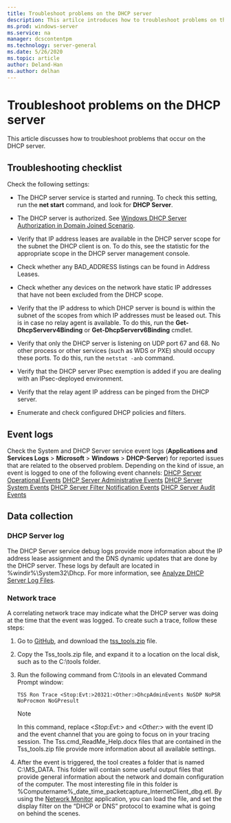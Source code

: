 ```yaml
---
title: Troubleshoot problems on the DHCP server
description: This artilce introduces how to troubleshoot problems on the DHCP server and collect data.
ms.prod: windows-server
ms.service: na
manager: dcscontentpm
ms.technology: server-general
ms.date: 5/26/2020
ms.topic: article
author: Deland-Han
ms.author: delhan
---
```

# Troubleshoot problems on the DHCP server

This article discusses how to troubleshoot problems that occur on the
DHCP server.

## Troubleshooting checklist

Check the following settings:

  - The DHCP server service is started and running. To check this setting, run the **net start** command, and look for **DHCP Server**.

  - The DHCP server is authorized. See [Windows DHCP Server Authorization in Domain Joined Scenario](https://docs.microsoft.com/openspecs/windows_protocols/ms-dhcpe/56f8870b-a7c1-4db1-8a86-f69079fe5077).

  - Verify that IP address leases are available in the DHCP server scope for the subnet the DHCP client is on. To do this, see the statistic for the appropriate scope in the DHCP server management console.

  - Check whether any BAD\_ADDRESS listings can be found in Address Leases.

  - Check whether any devices on the network have static IP addresses that have not been excluded from the DHCP scope.

  - Verify that the IP address to which DHCP server is bound is within the subnet of the scopes from which IP addresses must be leased out. This is in case no relay agent is available. To do this, run the **Get-DhcpServerv4Binding** or **Get-DhcpServerv6Binding** cmdlet.

  - Verify that only the DHCP server is listening on UDP port 67 and 68. No other process or other services (such as WDS or PXE) should occupy these ports. To do this, run the `netstat -anb` command.

  - Verify that the DHCP server IPsec exemption is added if you are dealing with an IPsec-deployed environment.

  - Verify that the relay agent IP address can be pinged from the DHCP server.

  - Enumerate and check configured DHCP policies and filters.

## Event logs

Check the System and DHCP Server service event logs (**Applications and Services Logs** \> **Microsoft** \> **Windows** \> **DHCP-Server**) for reported issues that are related to the observed problem.
Depending on the kind of issue, an event is logged to one of the following event channels:
[DHCP Server Operational Events](/previous-versions/windows/it-pro/windows-server-2012-r2-and-2012/dn800668\(v=ws.11\))
[DHCP Server Administrative Events](/previous-versions/windows/it-pro/windows-server-2012-r2-and-2012/dn800668\(v=ws.11\))
[DHCP Server System Events](/previous-versions/windows/it-pro/windows-server-2012-r2-and-2012/dn800668\(v=ws.11\))
[DHCP Server Filter Notification Events](/previous-versions/windows/it-pro/windows-server-2012-r2-and-2012/dn800668\(v=ws.11\))
[DHCP Server Audit Events](/previous-versions/windows/it-pro/windows-server-2012-r2-and-2012/dn800668\(v=ws.11\))

## Data collection

### DHCP Server log

The DHCP Server service debug logs provide more information about the IP address lease assignment and the DNS dynamic updates that are done by the DHCP server. These logs by default are located in %windir%\\System32\\Dhcp.
For more information, see [Analyze DHCP Server Log Files](/previous-versions/windows/it-pro/windows-server-2008-R2-and-2008/dd183591\(v=ws.10\)).

### Network trace

A correlating network trace may indicate what the DHCP server was doing at the time that the event was logged. To create such a trace, follow these steps:

1.  Go to [GitHub](https://github.com/CSS-Windows/WindowsDiag/tree/master/ALL/TSS), and download the [tss\_tools.zip](https://github.com/CSS-Windows/WindowsDiag/blob/master/ALL/TSS/tss_tools.zip) file.

2.  Copy the Tss\_tools.zip file, and expand it to a location on the local disk, such as to the C:\\tools folder.

3.  Run the following command from C:\\tools in an elevated Command Prompt window:
    ```console
    TSS Ron Trace <Stop:Evt:>20321:<Other:>DhcpAdminEvents NoSDP NoPSR NoProcmon NoGPresult
    ```

    >[!Note]
    >In this command, replace \<*Stop:Evt:*\> and \<*Other:*\> with the event ID and the event channel that you are going to focus on in your tracing session.
    >The Tss.cmd\_ReadMe\_Help.docx files that are contained in the Tss\_tools.zip file provide more information about all available settings.

4.  After the event is triggered, the tool creates a folder that is named C:\\MS\_DATA. This folder will contain some useful output files that provide general information about the network and domain configuration of the computer.
    The most interesting file in this folder is %Computername%\_date\_time\_packetcapture\_InternetClient\_dbg.etl.
    By using the [Network Monitor](https://www.microsoft.com/download/4865) application, you can load the file, and set the display filter on the “DHCP or
    DNS” protocol to examine what is going on behind the scenes.
